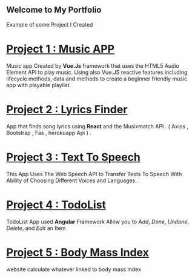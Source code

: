 ## Welcome to My Portfolio 
Example of some Project I Created

# [Project 1 : Music APP](https://github.com/PushPull-Hub/Js-Frameworks/tree/master/Vue.Js/my-app-music)
Music app Created by **Vue.Js** framework that uses the HTML5 Audio Element API to play music.
Using also Vue.JS reactive features including lifecycle methods, data and methods to create a beginner friendly music app with playable playlist.

# [Project 2 : Lyrics Finder](https://github.com/PushPull-Hub/Js-Frameworks/tree/master/React/lyrics-finder)
App that finds song lyrics using **React** and the Musixmatch API . ( Axios , Bootstrap , Fas , herokuapp Api ) .

# [Project 3 : Text To Speech](https://github.com/PushPull-Hub/Nuovi-Progetti/tree/master/text-to-speech)
This App Uses The Web Speech API to Transfer Texts To Speech With Ability of Choosing Different Voices and Languages . 

# [Project 4 : TodoList](https://github.com/PushPull-Hub/Js-Frameworks/tree/master/Angular/todo-list)
TodoList App used **Angular** Framework 
Allow you to *Add*, *Done*, *Undone*, *Delete*, and *Edit* an Item  

# [Project 5 : Body Mass Index](https://github.com/PushPull-Hub/Exercises-Projects/tree/master/Projects/Body-Mass-Index)
website calculate whatever linked to body mass Index 




